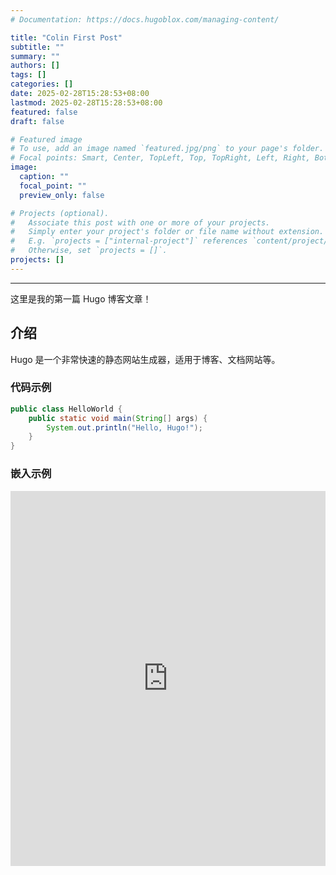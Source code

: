 ```yaml
---
# Documentation: https://docs.hugoblox.com/managing-content/

title: "Colin First Post"
subtitle: ""
summary: ""
authors: []
tags: []
categories: []
date: 2025-02-28T15:28:53+08:00
lastmod: 2025-02-28T15:28:53+08:00
featured: false
draft: false

# Featured image
# To use, add an image named `featured.jpg/png` to your page's folder.
# Focal points: Smart, Center, TopLeft, Top, TopRight, Left, Right, BottomLeft, Bottom, BottomRight.
image:
  caption: ""
  focal_point: ""
  preview_only: false

# Projects (optional).
#   Associate this post with one or more of your projects.
#   Simply enter your project's folder or file name without extension.
#   E.g. `projects = ["internal-project"]` references `content/project/deep-learning/index.md`.
#   Otherwise, set `projects = []`.
projects: []
---
```

---

这里是我的第一篇 Hugo 博客文章！

## 介绍
Hugo 是一个非常快速的静态网站生成器，适用于博客、文档网站等。

### 代码示例
```java
public class HelloWorld {
    public static void main(String[] args) {
        System.out.println("Hello, Hugo!");
    }
}
```
### 嵌入示例
<iframe src="https://www.baidu.com/" width="100%" height="600px" frameborder="0"></iframe>
